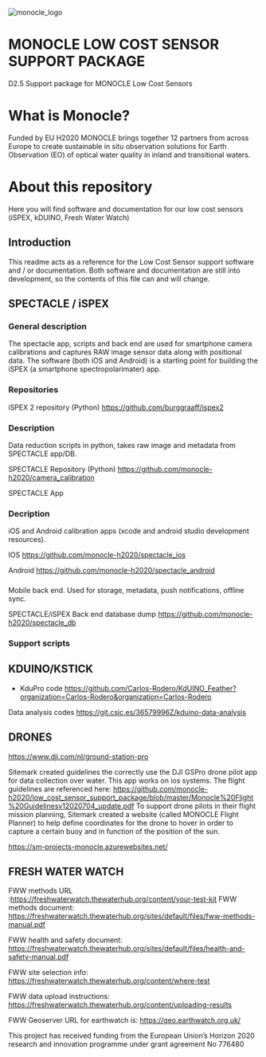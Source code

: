 ![monocle_logo](https://monocle-h2020.eu/getattachment/Resources/MONOCLE_LOGO_-_Grey_with_text_-_2000px.png)


# MONOCLE LOW COST SENSOR SUPPORT PACKAGE
D2.5 Support package for MONOCLE Low Cost Sensors

# What is Monocle?

Funded by EU H2020 MONOCLE brings together 12 partners from across Europe to create sustainable in situ observation solutions for Earth Observation (EO) of optical water quality in inland and transitional waters.


# About this repository


Here you will find software and documentation for our low cost sensors (iSPEX, kDUINO, Fresh Water Watch)


## Introduction
This readme acts as a reference for the Low Cost Sensor support software and / or documentation. Both software and documentation are still into development, so
the contents of this file can and will change.


## SPECTACLE / iSPEX

### General description
The spectacle app, scripts and back end are used for smartphone camera calibrations and captures RAW image sensor data along with positional data. The software (both iOS and Android) is a starting point for building the iSPEX (a smartphone spectropolarimater) app.


### Repositories
iSPEX 2 repository (Python)
https://github.com/burggraaff/ispex2

### Description 
Data reduction scripts in python, takes raw image and metadata from SPECTACLE app/DB.


SPECTACLE Repository (Python)
https://github.com/monocle-h2020/camera_calibration

SPECTACLE App
### Decription
iOS and Android calibration apps (xcode and android studio development resources). 



IOS
https://github.com/monocle-h2020/spectacle_ios

Android
https://github.com/monocle-h2020/spectacle_android


###
Mobile back end. Used for storage, metadata, push notifications, offline sync.

SPECTACLE/iSPEX Back end database dump
https://github.com/monocle-h2020/spectacle_db


### Support scripts 


## KDUINO/KSTICK





- KduPro code
https://github.com/Carlos-Rodero/KdUINO_Feather?organization=Carlos-Rodero&organization=Carlos-Rodero

 Data analysis codes 
https://git.csic.es/36579996Z/kduino-data-analysis 


## DRONES

https://www.dji.com/nl/ground-station-pro

 Sitemark created guidelines the correctly use the DJI GSPro drone pilot app for data collection over water. This app works on ios systems. The flight guidelines are referenced here: https://github.com/monocle-h2020/low_cost_sensor_support_package/blob/master/Monocle%20Flight%20Guidelinesv12020704_update.pdf
To support drone pilots in their flight mission planning, Sitemark  created a website (called MONOCLE Flight Planner) to help define coordinates for the drone to hover in order to capture a certain buoy and in function of the position of the sun.

https://sm-projects-monocle.azurewebsites.net/



## FRESH WATER WATCH




FWW methods URL :https://freshwaterwatch.thewaterhub.org/content/your-test-kit
FWW methods document: https://freshwaterwatch.thewaterhub.org/sites/default/files/fww-methods-manual.pdf
 
FWW health and safety document: https://freshwaterwatch.thewaterhub.org/sites/default/files/health-and-safety-manual.pdf
 
FWW site selection info: https://freshwaterwatch.thewaterhub.org/content/where-test
 
FWW data upload instructions: https://freshwaterwatch.thewaterhub.org/content/uploading-results
 
FWW Geoserver URL for earthwatch is: https://geo.earthwatch.org.uk/



This project has received funding from the European Union’s Horizon 2020 research and innovation programme under grant agreement No 776480
